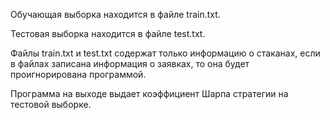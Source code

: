 Обучающая выборка находится в файле train.txt.

Тестовая выборка находится в файле test.txt.

Файлы train.txt и test.txt содержат только информацию о стаканах, если в файлах записана информация о заявках, то она будет проигнорирована программой.

Программа на выходе выдает коэффициент Шарпа стратегии на тестовой выборке.
